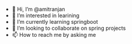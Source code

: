- 👋 Hi, I’m @amitranjan
- 👀 I’m interested in learining
- 🌱 I’m currently learning springboot
- 💞️ I’m looking to collaborate on spring projects
- 📫 How to reach me by asking me

<!---
amitranja/amitranja is a ✨ special ✨ repository because its `README.md` (this file) appears on your GitHub profile.
You can click the Preview link to take a look at your changes.
--->
